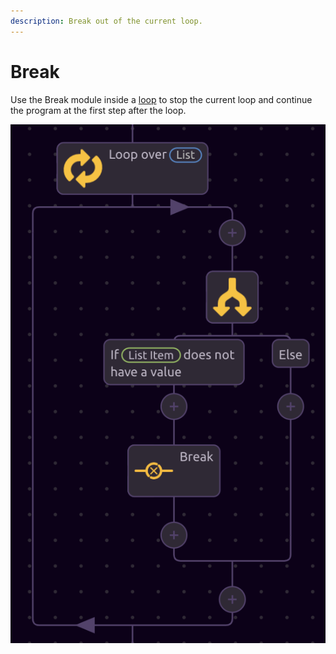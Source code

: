 ```yaml
---
description: Break out of the current loop.
---
```


# Break

Use the Break module inside a [loop](./) to stop the current loop and continue the program at the first step after the loop.

![Example use of Break module](../../../.gitbook/assets/screen-shot-2019-07-16-at-9.42.46-am.png)

